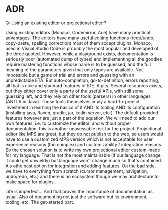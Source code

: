 # ADR
Q: Using an existing editor or projectional editor?

Using existing editors (Monaco, Codemirror, Ace) have many practical advantages. The editors have many useful editing functions (redo/undo, copy-paste, spelling correction) most of them accept plugins. Monaco, used in Visual Studio Code is probably the most popular and developed of the three quoted. However, while a playground exists, documentation is seriously poor (automated dump of types) and implementing all the goodies require mastering functions whose name is to be guessed, and the full meaning of the parameters given that only types are available. Not impossible but a game of trial and errors and guessing with an unpredictable ETA. But auto-completion, go-to-definition, errors reporting, all that is nice and standard features of IDE. A pity. 
Several resources exists, but they either cover only a party of the useful APIs, with still some guessing left, and they rely on other tools (parsers) in other languages (ANTLR in Java). Those tools themselves imply a hard-to-predict investment in learning the basics of it AND its tooling AND its configuration (installing java, Raven, gradle, jar, kotlin server, etc.). The default provided features however are just a part of the equation. We will need to add our own features, i.e. to customize the editor, and without proper documentation, this is another unasessable risk for the project.
Projectional editor like MPS are great, but they do not publish to the web, so users would have to use a customized MPS version which is not acceptable for user experience reasons (too complex) and customizability / integration reasons. 
So the chosen solution is to write my own projectional editor custom-made for my language. That is   not the most maintainable (if our language change, it could get unwieldy) but language won't change much so that's contained. Als othe best option for integrstion and adding features.
On the bad side, we have to everything from scratch (cursor management, navigation, undo/redo, etc.) and there is no ecosystem though we may architecture to make space for plugins.

Life is imperfect... And that proves the importance of documentation as usual. Also of documenting not just the software but its environment, tooling, etc. The get-started part.

